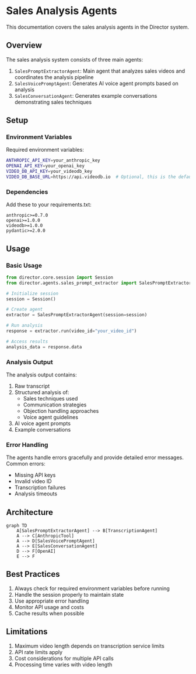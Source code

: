 # Sales Analysis Agents

This documentation covers the sales analysis agents in the Director system.

## Overview

The sales analysis system consists of three main agents:

1. `SalesPromptExtractorAgent`: Main agent that analyzes sales videos and coordinates the analysis pipeline
2. `SalesVoicePromptAgent`: Generates AI voice agent prompts based on analysis
3. `SalesConversationAgent`: Generates example conversations demonstrating sales techniques

## Setup

### Environment Variables

Required environment variables:
```bash
ANTHROPIC_API_KEY=your_anthropic_key
OPENAI_API_KEY=your_openai_key
VIDEO_DB_API_KEY=your_videodb_key
VIDEO_DB_BASE_URL=https://api.videodb.io  # Optional, this is the default
```

### Dependencies

Add these to your requirements.txt:
```
anthropic>=0.7.0
openai>=1.0.0
videodb>=1.0.0
pydantic>=2.0.0
```

## Usage

### Basic Usage

```python
from director.core.session import Session
from director.agents.sales_prompt_extractor import SalesPromptExtractorAgent

# Initialize session
session = Session()

# Create agent
extractor = SalesPromptExtractorAgent(session=session)

# Run analysis
response = extractor.run(video_id="your_video_id")

# Access results
analysis_data = response.data
```

### Analysis Output

The analysis output contains:

1. Raw transcript
2. Structured analysis of:
   - Sales techniques used
   - Communication strategies
   - Objection handling approaches
   - Voice agent guidelines
3. AI voice agent prompts
4. Example conversations

### Error Handling

The agents handle errors gracefully and provide detailed error messages. Common errors:

- Missing API keys
- Invalid video ID
- Transcription failures
- Analysis timeouts

## Architecture

```mermaid
graph TD
    A[SalesPromptExtractorAgent] --> B[TranscriptionAgent]
    A --> C[AnthropicTool]
    A --> D[SalesVoicePromptAgent]
    A --> E[SalesConversationAgent]
    D --> F[OpenAI]
    E --> F
```

## Best Practices

1. Always check for required environment variables before running
2. Handle the session properly to maintain state
3. Use appropriate error handling
4. Monitor API usage and costs
5. Cache results when possible

## Limitations

1. Maximum video length depends on transcription service limits
2. API rate limits apply
3. Cost considerations for multiple API calls
4. Processing time varies with video length 